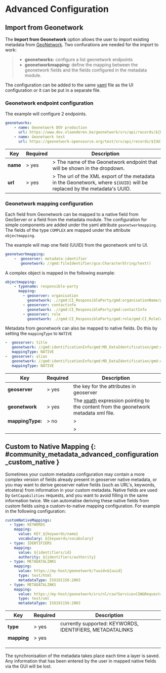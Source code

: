 # Advanced Configuration

## Import from Geonetwork

The **Import from Geonetwork** option allows the user to import existing metadata from [GeoNetwork](https://geonetwork-opensource.org//). Two confurations are needed for the import to work:

> -   **geonetworks:** configure a list geonetwork endpoints
> -   **geonetworkmapping:** define the mapping between the geonetwork fields and the fields configured in the metadata module.

The configuration can be added to the same [yaml](https://yaml.org/) file as the UI configuration or it can be put in a separate file.

### Geonetwork endpoint configuration

The example will configure 2 endpoints.

``` YAML
geonetworks:
    - name: Geonetwork DOV production
      url: https://www.dov.vlaanderen.be/geonetwork/srv/api/records/${UUID}/formatters/xml?attachment=true
    - name: Geonetwork test
      url: https://geonetwork-opensource.org/test/srv/api/records/${UUID}/formatters/xml?attachment=true
```

| Key      | Required | Description                                                                                                              |
| -------- | -------- | ------------------------------------------------------------------------------------------------------------------------ |
| **name** | > yes    | > The name of the Geonetwork endpoint that will be shown in the dropdown.                                                |
| **url**  | > yes    | > The url of the XML export of the metadata in the Geonetwork, where `${UUID}` will be replaced by the metadata's UUID. |

### Geonetwork mapping configuration

Each field from Geonetwork can be mapped to a native field from GeoServer or a field from the metadata module. The configuration for simple components are added under the yaml attribute ``geonetworkmapping``. The fields of the type `COMPLEX` are mapped under the attribute ``objectmapping``.

The example will map one field (UUID) from the geonetwork xml to UI.

``` YAML
geonetworkmapping:
    -  geoserver: metadata-identifier
       geonetwork: //gmd:fileIdentifier/gco:CharacterString/text()
```

A complex object is mapped in the following example:

``` YAML
objectmapping:
    - typename: responsible-party
      mapping:
        - geoserver: organisation
          geonetwork: .//gmd:CI_ResponsibleParty/gmd:organisationName/gco:CharacterString/text()
        - geoserver: contactinfo
          geonetwork: .//gmd:CI_ResponsibleParty/gmd:contactInfo
        - geoserver: role
          geonetwork: .//gmd:CI_ResponsibleParty/gmd:role/gmd:CI_RoleCode/@codeListValue
```

Metadata from geonetwork can also be mapped to native fields. Do this by setting the ``mappingType`` to `NATIVE`

``` YAML
-  geoserver: title
   geonetwork: //gmd:identificationInfo/gmd:MD_DataIdentification/gmd:citation/gmd:CI_Citation/gmd:title/gco:CharacterString/text()
   mappingType: NATIVE
-  geoserver: alias
   geonetwork: //gmd:identificationInfo/gmd:MD_DataIdentification/gmd:citation/gmd:CI_Citation/gmd:alternateTitle/gco:CharacterString/text()
   mappingType: NATIVE
```

| Key              | Required | Description                                                                                                                               |
| ---------------- | -------- | ----------------------------------------------------------------------------------------------------------------------------------------- |
| **geoserver**    | > yes    | the key for the attributes in geoserver                                                                                                   |
| **geonetwork**   | > yes    | The [xpath](https://developer.mozilla.org/en-US/docs/Web/XPath) expression pointing to the content from the geonetwork metadata xml file. |
| **mappingType:** | > no     | > | CUSTOM (default; map to fields from the metadata module configuration)                                                                |
|                  |          | > | NATIVE (map to geoserver native fields)                                                                                               |

## Custom to Native Mapping {: #community_metadata_advanced_configuration_custom_native }

Sometimes your custom metadata configuration may contain a more complex version of fields already present in geoserver native metadata, or you may want to derive geoserver native fields (such as URL's, keywords, etcetera) from information in your custom metadata. Native fields are used by `GetCapabilities` requests, and you want to avoid filling in the same information twice. We can automatise deriving these native fields from custom fields using a custom-to-native mapping configuration. For example in the following configuration:

``` YAML
customNativeMappings:
  - type: KEYWORDS
    mapping:
      value: KEY_${keywords/name}
      vocabulary: ${keywords/vocabulary}
  - type: IDENTIFIERS
    mapping:
      value: ${identifiers/id}
      authority: ${identifiers/authority}
  - type: METADATALINKS
    mapping:
      value: https://my-host/geonetwork/?uuid=${uuid}
      type: text/html
      metadataType: ISO191156:2003
  - type: METADATALINKS
    mapping:
      value: https://my-host/geonetwork/srv/nl/csw?Service=CSW&Request=GetRecordById&Version=2.0.2&outputSchema=http://www.isotc211.org/2005/gmd&elementSetName=full&id=${uuid}
      type: text/xml
      metadataType: ISO191156:2003
```

| Key         | Required | Description                                                                                                                                                                       |
| ----------- | -------- | --------------------------------------------------------------------------------------------------------------------------------------------------------------------------------- |
| **type**    | > yes    | currently supported: KEYWORDS, IDENTIFIERS, METADATALINKS                                                                                                                         |
| **mapping** | > yes    | | List of key to value pairs. Value contains a literal with or without placeholder that contains custom attribute path (the `/` symbol denoting subfields inside complex fields). |
|             |          | | Possible keys for KEYWORDS: value, vocabulary                                                                                                                                   |
|             |          | | Possible keys for METADATALINKS: value, type, metadataType, about                                                                                                               |
|             |          | | Possible keys for IDENTIFIERS: value, authority                                                                                                                                 |

The synchronisation of the metadata takes place each time a layer is saved. Any information that has been entered by the user in mapped native fields via the GUI will be lost.
